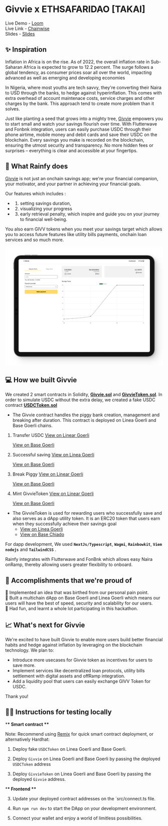 # Givvie x ETHSAFARIDAO [TAKAI]

Live Demo - [Loom](https://www.loom.com) <br />
Live Link - [Chainwise](https://rainfy.vercel.app) <br />
Slides - [Slides](https://givvie.vercel.app)

## ✨ Inspiration

Inflation in Africa is on the rise. As of 2022, the overall inflation rate in Sub-Saharan Africa is expected to grow to 12.2 percent. The surge follows a global tendency, as consumer prices soar all over the world, impacting advanced as well as emerging and developing economies

In Nigeria, where most youths are tech savvy, they're converting their Naira to USD through the banks, to hedge against hyperinflation. This comes with extra overhead of account maintenace costs, service charges and other charges by the bank. This approach tend to create more problem than it solves.

Just like planting a seed that grows into a mighty tree, [Givvie](https://givvie.vercel.app) empowers you to start small and watch your savings flourish over time. With Flutterwave and Fonbnk integration, users can easily purchase USDC through their phone airtime, mobile money and debit cards and save their USDC on the blockchain. Every savings you make is recorded on the blockchain, ensuring the utmost security and transparency. No more hidden fees or surprises – everything is clear and accessible at your fingertips.

## 🍰 What Rainfy does

[Givvie](https://givvie.vercel.app) is not just an onchain savings app; we're your financial companion, your motivator, and your partner in achieving your financial goals.

Our features which includes :

- 1. setting savings duration,
- 2. visualizing your progress
- 3. early retrieval penalty, which inspire and guide you on your journey to financial well-being.

You also earn GIVV tokens when you meet your savings target which allows you to access future features like utility bills payments, onchain loan services and so much more.

![Givvie Dashboard](/public/img/preview.png)

## 💻 How we built Givvie

We created 2 smart contracts in Solidity, [**Givvie.sol**](https://github.com/iamendy/rainfy/blob/main/contracts/Rainfy.sol) and [**GivvieToken.sol**](https://github.com/iamendy/rainfy/blob/main/contracts/RainfyToken.sol). In order to simulate USDC without the extra delay, we created a fake USDC contract [**USDCToken.sol**](https://github.com/iamendy/rainfy/blob/main/contracts/USDCToken.sol)

- The Givvie contract handles the piggy bank creation, management and breaking after duration. This contract is deployed on Linea Goerli and Base Goerli chains.

1. Transfer USDC
   [View on Linear Goerli](https://)

   [View on Base Goerli](https://)

2. Successful saving
   [View on Linea Goerli](https://)

   [View on Base Goerli](https://)

3. Break Piggy
   [View on Linear Goerli](https://)

   [View on Base Goerli](https://)

4. Mint GivvieToken
   [View on Linear Goerli](https://)

   [View on Base Goerli](https://)

- The GivvieToken is used for rewarding users who successfully save and also serves as a dApp utility token. It is an ERC20 token that users earn when they successfully achieve their savings goal
  - [View on Linea Goerli](https://)
  - [View on Base Chiado](https://)

For dapp development, We used **`NextJs/Typescript`**, **`Wagmi`**, **`Rainbowkit`**, **`Viem`** **`nodejs`** and **`TailwindCSS`** .

Rainfy integrates with Flutterwave and FonBnk which allows easy Naira onRamp, thereby allowing users greater flexibility to onboard.

## 🚀 Accomplishments that we're proud of

🍥 Implemented an idea that was birthed from our personal pain point.<br />
🍥 Built a multichain dApp on Base Goerli and Linea Goerli which means our users will have the best of speed, security and scalability for our users. <br />
🍥 Had fun, and learnt a whole lot participating in this hackathon. <br />

## 📈 What's next for Givvie

We're excited to have built Givvie to enable more users build better financial habits and hedge against inflation by leveraging on the blockchain technology. We plan to:

- Introduce more usecases for Givvie token as incentives for users to save more.
- Implement services like decentralized loan protocols, utility bills settlement with digital assets and offRamp integration.
- Add a liquidity pool that users can easily exchange GIVV Token for USDC.

Thank you!

## 🧑‍💻 Instructions for testing locally

\***\* Smart contract \*\***

Note: Recommend using [Remix](https://remix.ethereum.org) for quick smart contract deployment, or alternatively Hardhat:

1. Deploy fake `USDCToken` on Linea Goerli and Base Goerli.

1. Deploy `Givvie` on Linea Goerli and Base Goerli by passing the deployed `USDCToken` address

1. Deploy `GivvieToken` on Linea Goerli and Base Goerli by passing the deployed `Givvie` address.

\***\* Frontend \*\***

3. Update your deployed contract addresses on the `src/connect.ts file.

4. Run `npm run dev` to start the DApp on your development environment.

5. Connect your wallet and enjoy a world of limitless possibilities.
